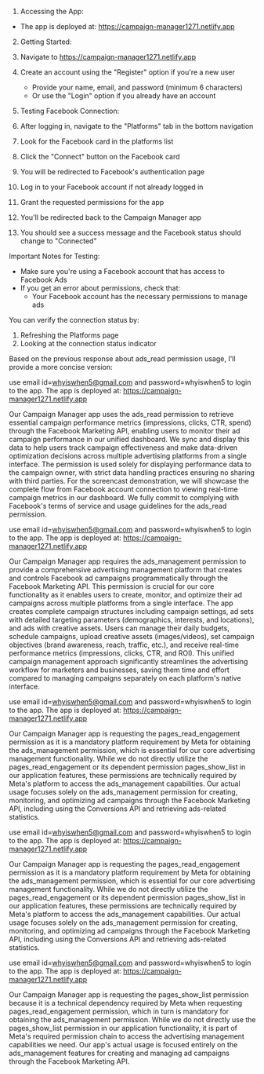 
1. Accessing the App:
- The app is deployed at: https://campaign-manager1271.netlify.app

2. Getting Started:
1. Navigate to https://campaign-manager1271.netlify.app
2. Create an account using the "Register" option if you're a new user
   - Provide your name, email, and password (minimum 6 characters)
   - Or use the "Login" option if you already have an account

3. Testing Facebook Connection:
1. After logging in, navigate to the "Platforms" tab in the bottom navigation
2. Look for the Facebook card in the platforms list
3. Click the "Connect" button on the Facebook card
4. You will be redirected to Facebook's authentication page
5. Log in to your Facebook account if not already logged in
6. Grant the requested permissions for the app
7. You'll be redirected back to the Campaign Manager app
8. You should see a success message and the Facebook status should change to "Connected"

Important Notes for Testing:
- Make sure you're using a Facebook account that has access to Facebook Ads
- If you get an error about permissions, check that:
  - Your Facebook account has the necessary permissions to manage ads

You can verify the connection status by:
1. Refreshing the Platforms page
2. Looking at the connection status indicator

Based on the previous response about ads_read permission usage, I'll provide a more concise version:


use email id=whyiswhen5@gmail.com and password=whyiswhen5 to login to the app. The app is deployed at: https://campaign-manager1271.netlify.app

Our Campaign Manager app uses the ads_read permission to retrieve essential campaign performance metrics (impressions, clicks, CTR, spend) through the Facebook Marketing API, enabling users to monitor their ad campaign performance in our unified dashboard. We sync and display this data to help users track campaign effectiveness and make data-driven optimization decisions across multiple advertising platforms from a single interface. The permission is used solely for displaying performance data to the campaign owner, with strict data handling practices ensuring no sharing with third parties. For the screencast demonstration, we will showcase the complete flow from Facebook account connection to viewing real-time campaign metrics in our dashboard. We fully commit to complying with Facebook's terms of service and usage guidelines for the ads_read permission.



use email id=whyiswhen5@gmail.com and password=whyiswhen5 to login to the app. The app is deployed at: https://campaign-manager1271.netlify.app

Our Campaign Manager app requires the ads_management permission to provide a comprehensive advertising management platform that creates and controls Facebook ad campaigns programmatically through the Facebook Marketing API. This permission is crucial for our core functionality as it enables users to create, monitor, and optimize their ad campaigns across multiple platforms from a single interface. The app creates complete campaign structures including campaign settings, ad sets with detailed targeting parameters (demographics, interests, and locations), and ads with creative assets. Users can manage their daily budgets, schedule campaigns, upload creative assets (images/videos), set campaign objectives (brand awareness, reach, traffic, etc.), and receive real-time performance metrics (impressions, clicks, CTR, and ROI). This unified campaign management approach significantly streamlines the advertising workflow for marketers and businesses, saving them time and effort compared to managing campaigns separately on each platform's native interface.


use email id=whyiswhen5@gmail.com and password=whyiswhen5 to login to the app. The app is deployed at: https://campaign-manager1271.netlify.app

Our Campaign Manager app is requesting the pages_read_engagement permission as it is a mandatory platform requirement by Meta for obtaining the ads_management permission, which is essential for our core advertising management functionality. While we do not directly utilize the pages_read_engagement or its dependent permission pages_show_list in our application features, these permissions are technically required by Meta's platform to access the ads_management capabilities. Our actual usage focuses solely on the ads_management permission for creating, monitoring, and optimizing ad campaigns through the Facebook Marketing API, including using the Conversions API and retrieving ads-related statistics.

use email id=whyiswhen5@gmail.com and password=whyiswhen5 to login to the app. The app is deployed at: https://campaign-manager1271.netlify.app

Our Campaign Manager app is requesting the pages_read_engagement permission as it is a mandatory platform requirement by Meta for obtaining the ads_management permission, which is essential for our core advertising management functionality. While we do not directly utilize the pages_read_engagement or its dependent permission pages_show_list in our application features, these permissions are technically required by Meta's platform to access the ads_management capabilities. Our actual usage focuses solely on the ads_management permission for creating, monitoring, and optimizing ad campaigns through the Facebook Marketing API, including using the Conversions API and retrieving ads-related statistics.


use email id=whyiswhen5@gmail.com and password=whyiswhen5 to login to the app. The app is deployed at: https://campaign-manager1271.netlify.app

Our Campaign Manager app is requesting the pages_show_list permission because it is a technical dependency required by Meta when requesting pages_read_engagement permission, which in turn is mandatory for obtaining the ads_management permission. While we do not directly use the pages_show_list permission in our application functionality, it is part of Meta's required permission chain to access the advertising management capabilities we need. Our app's actual usage is focused entirely on the ads_management features for creating and managing ad campaigns through the Facebook Marketing API.